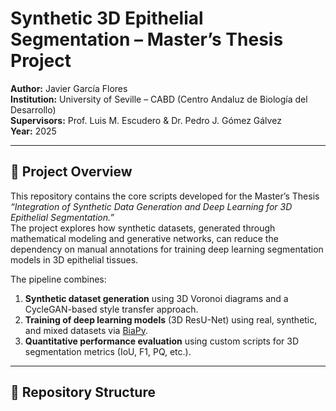 # Synthetic 3D Epithelial Segmentation – Master’s Thesis Project

**Author:** Javier García Flores  
**Institution:** University of Seville – CABD (Centro Andaluz de Biología del Desarrollo)  
**Supervisors:** Prof. Luis M. Escudero & Dr. Pedro J. Gómez Gálvez  
**Year:** 2025  

---

## 📖 Project Overview

This repository contains the core scripts developed for the Master’s Thesis *“Integration of Synthetic Data Generation and Deep Learning for 3D Epithelial Segmentation.”*  
The project explores how synthetic datasets, generated through mathematical modeling and generative networks, can reduce the dependency on manual annotations for training deep learning segmentation models in 3D epithelial tissues.

The pipeline combines:

1. **Synthetic dataset generation** using 3D Voronoi diagrams and a CycleGAN-based style transfer approach.  
2. **Training of deep learning models** (3D ResU-Net) using real, synthetic, and mixed datasets via [BiaPy](https://github.com/BiaPyX/BiaPy).  
3. **Quantitative performance evaluation** using custom scripts for 3D segmentation metrics (IoU, F1, PQ, etc.).

---

## 📁 Repository Structure


